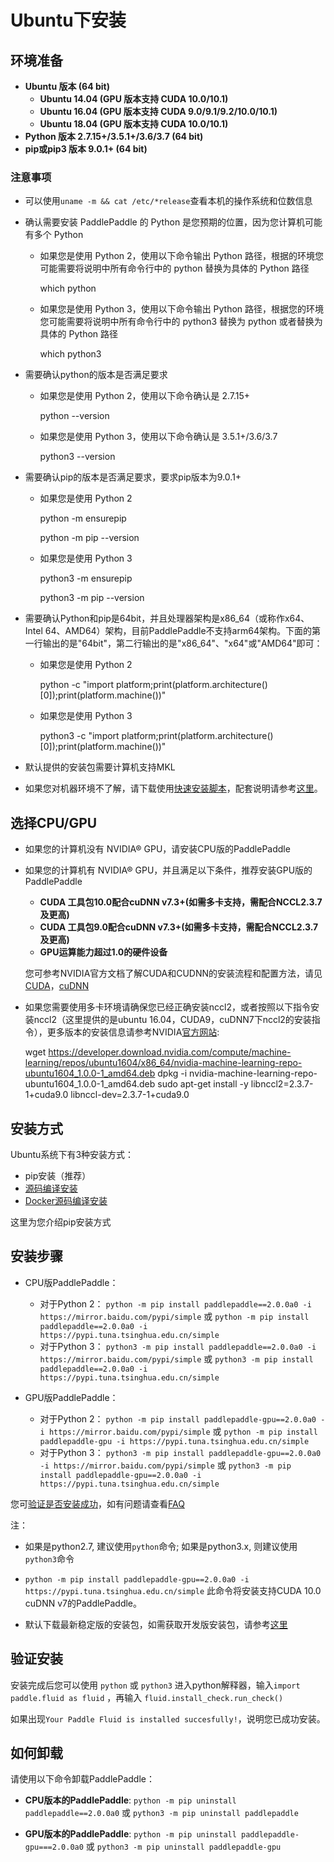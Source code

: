# **Ubuntu下安装**

## 环境准备

* **Ubuntu 版本 (64 bit)**
    * **Ubuntu 14.04 (GPU 版本支持 CUDA 10.0/10.1)**
    * **Ubuntu 16.04 (GPU 版本支持 CUDA 9.0/9.1/9.2/10.0/10.1)**
    * **Ubuntu 18.04 (GPU 版本支持 CUDA 10.0/10.1)**
* **Python 版本 2.7.15+/3.5.1+/3.6/3.7 (64 bit)**
* **pip或pip3 版本 9.0.1+ (64 bit)**

### 注意事项

* 可以使用`uname -m && cat /etc/*release`查看本机的操作系统和位数信息
* 确认需要安装 PaddlePaddle 的 Python 是您预期的位置，因为您计算机可能有多个 Python

    * 如果您是使用 Python 2，使用以下命令输出 Python 路径，根据的环境您可能需要将说明中所有命令行中的 python 替换为具体的 Python 路径

        which python

    * 如果您是使用 Python 3，使用以下命令输出 Python 路径，根据您的环境您可能需要将说明中所有命令行中的 python3 替换为 python 或者替换为具体的 Python 路径

        which python3

* 需要确认python的版本是否满足要求

    * 如果您是使用 Python 2，使用以下命令确认是 2.7.15+

        python --version

    * 如果您是使用 Python 3，使用以下命令确认是 3.5.1+/3.6/3.7

        python3 --version

* 需要确认pip的版本是否满足要求，要求pip版本为9.0.1+

    * 如果您是使用 Python 2

        python -m ensurepip

        python -m pip --version

    * 如果您是使用 Python 3

        python3 -m ensurepip

        python3 -m pip --version

* 需要确认Python和pip是64bit，并且处理器架构是x86_64（或称作x64、Intel 64、AMD64）架构，目前PaddlePaddle不支持arm64架构。下面的第一行输出的是"64bit"，第二行输出的是"x86_64"、"x64"或"AMD64"即可：

    * 如果您是使用 Python 2

        python -c "import platform;print(platform.architecture()[0]);print(platform.machine())"

    * 如果您是使用 Python 3

        python3 -c "import platform;print(platform.architecture()[0]);print(platform.machine())"

* 默认提供的安装包需要计算机支持MKL
* 如果您对机器环境不了解，请下载使用[快速安装脚本](https://fast-install.bj.bcebos.com/fast_install.sh)，配套说明请参考[这里](https://github.com/PaddlePaddle/FluidDoc/tree/develop/doc/fluid/beginners_guide/install/install_script.md)。

## 选择CPU/GPU

* 如果您的计算机没有 NVIDIA® GPU，请安装CPU版的PaddlePaddle

* 如果您的计算机有 NVIDIA® GPU，并且满足以下条件，推荐安装GPU版的PaddlePaddle
	* **CUDA 工具包10.0配合cuDNN v7.3+(如需多卡支持，需配合NCCL2.3.7及更高)**
	* **CUDA 工具包9.0配合cuDNN v7.3+(如需多卡支持，需配合NCCL2.3.7及更高)**
	* **GPU运算能力超过1.0的硬件设备**


	您可参考NVIDIA官方文档了解CUDA和CUDNN的安装流程和配置方法，请见[CUDA](https://docs.nvidia.com/cuda/cuda-installation-guide-linux/)，[cuDNN](https://docs.nvidia.com/deeplearning/sdk/cudnn-install/)

* 如果您需要使用多卡环境请确保您已经正确安装nccl2，或者按照以下指令安装nccl2（这里提供的是ubuntu 16.04，CUDA9，cuDNN7下nccl2的安装指令），更多版本的安装信息请参考NVIDIA[官方网站](https://developer.nvidia.com/nccl):


	wget https://developer.download.nvidia.com/compute/machine-learning/repos/ubuntu1604/x86_64/nvidia-machine-learning-repo-ubuntu1604_1.0.0-1_amd64.deb
	dpkg -i nvidia-machine-learning-repo-ubuntu1604_1.0.0-1_amd64.deb
	sudo apt-get install -y libnccl2=2.3.7-1+cuda9.0 libnccl-dev=2.3.7-1+cuda9.0



## 安装方式

Ubuntu系统下有3种安装方式：

* pip安装（推荐）
* [源码编译安装](./compile/compile_Ubuntu.html#ubt_source)
* [Docker源码编译安装](./compile/compile_Ubuntu.html#ubt_docker)

这里为您介绍pip安装方式

## 安装步骤

* CPU版PaddlePaddle：
  * 对于Python 2： `python -m pip install paddlepaddle==2.0.0a0 -i https://mirror.baidu.com/pypi/simple` 或 `python -m pip install paddlepaddle==2.0.0a0 -i https://pypi.tuna.tsinghua.edu.cn/simple`
  * 对于Python 3： `python3 -m pip install paddlepaddle==2.0.0a0 -i https://mirror.baidu.com/pypi/simple` 或 `python3 -m pip install paddlepaddle==2.0.0a0 -i https://pypi.tuna.tsinghua.edu.cn/simple`

* GPU版PaddlePaddle：
  * 对于Python 2： `python -m pip install paddlepaddle-gpu==2.0.0a0 -i https://mirror.baidu.com/pypi/simple` 或 `python -m pip install paddlepaddle-gpu -i https://pypi.tuna.tsinghua.edu.cn/simple`
  * 对于Python 3： `python3 -m pip install paddlepaddle-gpu==2.0.0a0 -i https://mirror.baidu.com/pypi/simple` 或 `python3 -m pip install paddlepaddle-gpu==2.0.0a0 -i https://pypi.tuna.tsinghua.edu.cn/simple`

您可[验证是否安装成功](#check)，如有问题请查看[FAQ](./FAQ.html)

注：

* 如果是python2.7, 建议使用`python`命令; 如果是python3.x, 则建议使用`python3`命令

* `python -m pip install paddlepaddle-gpu==2.0.0a0 -i https://pypi.tuna.tsinghua.edu.cn/simple` 此命令将安装支持CUDA 10.0 cuDNN v7的PaddlePaddle。


* 默认下载最新稳定版的安装包，如需获取开发版安装包，请参考[这里](./Tables.html#ciwhls)

<a name="check"></a>
## 验证安装
安装完成后您可以使用 `python` 或 `python3` 进入python解释器，输入`import paddle.fluid as fluid` ，再输入
 `fluid.install_check.run_check()`

如果出现`Your Paddle Fluid is installed succesfully!`，说明您已成功安装。

## 如何卸载
请使用以下命令卸载PaddlePaddle：

* **CPU版本的PaddlePaddle**: `python -m pip uninstall paddlepaddle==2.0.0a0` 或 `python3 -m pip uninstall paddlepaddle`

* **GPU版本的PaddlePaddle**: `python -m pip uninstall paddlepaddle-gpu===2.0.0a0` 或 `python3 -m pip uninstall paddlepaddle-gpu`
